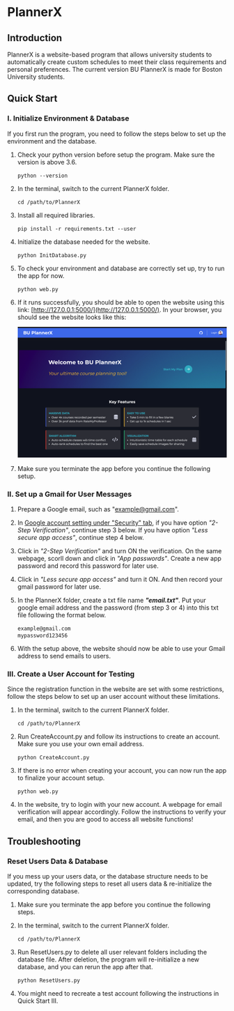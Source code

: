 # PlannerX

## Introduction

PlannerX is a website-based program that allows university students to automatically create custom schedules to meet their class requirements and personal preferences. The current version BU PlannerX is made for Boston University students.

## Quick Start

### I. Initialize Environment & Database

If you first run the program, you need to follow the steps below to set up the environment and the database.

1. Check your python version before setup the program. Make sure the version is above 3.6.

   ```
   python --version
   ```
2. In the terminal, switch to the current PlannerX folder.

   ```
   cd /path/to/PlannerX
   ```
3. Install all required libraries.

   ```
   pip install -r requirements.txt --user
   ```
4. Initialize the database needed for the website.

   ```
   python InitDatabase.py
   ```
5. To check your environment and database are correctly set up, try to run the app for now.

   ```
   python web.py
   ```
6. If it runs successfully, you should be able to open the website using this link: [http://127.0.0.1:5000/](http://127.0.0.1:5000/). In your browser, you should see the website looks like this:
   
   ![schedule](./webpage.png)
7. Make sure you terminate the app before you continue the following setup.

### II. Set up a Gmail for User Messages

1. Prepare a Google email, such as "example@gmail.com".
2. In [Google account setting under &#34;Security&#34; tab](https://myaccount.google.com/security), if you have option _"2-Step Verification"_, continue step 3 below. If you have option _"Less secure app access"_, continue step 4 below.
3. Click in _"2-Step Verification"_ and turn ON the verification. On the same webpage, scorll down and click in _"App passwords"_. Create a new app password and record this password for later use.
4. Click in _"Less secure app access"_ and turn it ON. And then record your gmail password for later use.
5. In the PlannerX folder, create a txt file name **_"email.txt"_**. Put your google email address and the password (from step 3 or 4) into this txt file following the format below.

   ```
   example@gmail.com
   mypassword123456
   ```
6. With the setup above, the website should now be able to use your Gmail address to send emails to users.

### III. Create a User Account for Testing

Since the registration function in the website are set with some restrictions, follow the steps below to set up an user account without these limitations.

1. In the terminal, switch to the current PlannerX folder.

   ```
   cd /path/to/PlannerX
   ```
2. Run CreateAccount.py and follow its instructions to create an account. Make sure you use your own email address.

   ```
   python CreateAccount.py
   ```
3. If there is no error when creating your account, you can now run the app to finalize your account setup.

   ```
   python web.py
   ```
4. In the website, try to login with your new account. A webpage for email verification will appear accordingly. Follow the instructions to verify your email, and then you are good to access all website functions!

## Troubleshooting

### Reset Users Data & Database

If you mess up your users data, or the database structure needs to be updated, try the following steps to reset all users data & re-initialize the corresponding database.

1. Make sure you terminate the app before you continue the following steps.
2. In the terminal, switch to the current PlannerX folder.

   ```
   cd /path/to/PlannerX
   ```
3. Run ResetUsers.py to delete all user relevant folders including the database file. After deletion, the program will re-initialize a new database, and you can rerun the app after that.

   ```
   python ResetUsers.py
   ```
4. You might need to recreate a test account following the instructions in Quick Start III.
